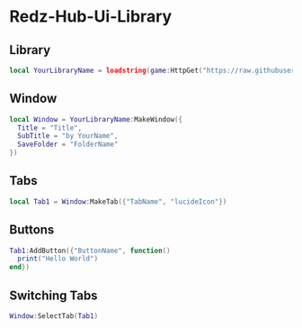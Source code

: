 # Redz-Hub-Ui-Library

## Library
```lua
local YourLibraryName = loadstring(game:HttpGet("https://raw.githubusercontent.com/REDzHUB/RedzLibV5/main/Source.Lua"))()
```

## Window
```lua
local Window = YourLibraryName:MakeWindow({
  Title = "Title",
  SubTitle = "by YourName",
  SaveFolder = "FolderName"
})
```

## Tabs
```lua
local Tab1 = Window:MakeTab({"TabName", "lucideIcon"})
```

## Buttons
```lua
Tab1:AddButton({"ButtonName", function()
  print("Hello World")
end})
```
## Switching Tabs
```lua
Window:SelectTab(Tab1)
```
